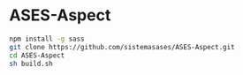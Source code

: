 # ASES-Aspect

```bash
npm install -g sass
git clone https://github.com/sistemasases/ASES-Aspect.git
cd ASES-Aspect
sh build.sh
```
